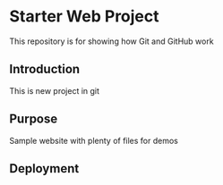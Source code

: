 # Starter Web Project		

This repository is for showing how Git and GitHub work

## Introduction

This is new project in git

## Purpose

Sample website with plenty of files for demos

## Deployment